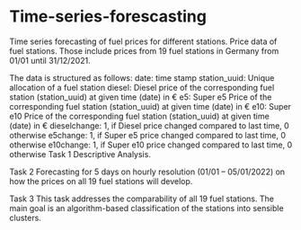 # Time-series-forescasting
Time series forecasting of fuel prices for different stations.
Price data of fuel stations. Those include prices from 19 fuel stations in Germany from 01/01 until 31/12/2021.

The data is structured as follows:
date: time stamp
station_uuid: Unique allocation of a fuel station
diesel: Diesel price of the corresponding fuel station (station_uuid) at given time (date) in €
e5: Super e5 Price of the corresponding fuel station (station_uuid) at given time (date) in €
e10: Super e10 Price of the corresponding fuel station (station_uuid) at given time (date) in €
dieselchange: 1, if Diesel price changed compared to last time, 0 otherwise
e5change: 1, if Super e5 price changed compared to last time, 0 otherwise
e10change: 1, if Super e10 price changed compared to last time, 0 otherwise
Task 1 Descriptive Analysis.

Task 2 Forecasting for 5 days on hourly resolution (01/01 – 05/01/2022) on how the prices on all 19 fuel stations will
develop. 

Task 3 This task addresses the comparability of all 19 fuel stations. The main goal is an algorithm-based classification of the stations into sensible clusters. 

